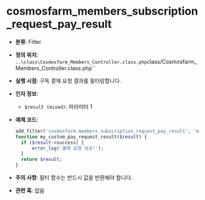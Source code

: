 # cosmosfarm_members_subscription_request_pay_result

- **분류**: Filter
- **정의 위치**: `..\class\Cosmosfarm_Members_Controller.class.php`class/Cosmosfarm_Members_Controller.class.php``
- **실행 시점**: 구독 결제 요청 결과를 필터링합니다.
- **인자 정보**:
  - `$result (mixed)`: 파라미터 1
- **예제 코드**:

  ```php
  add_filter('cosmosfarm_members_subscription_request_pay_result', 'my_custom_pay_request_result');
  function my_custom_pay_request_result($result) {
    if ($result->success) {
        error_log('결제 요청 성공!');
    }
    return $result;
  }
  ```

- **주의 사항**: 필터 함수는 반드시 값을 반환해야 합니다.
- **관련 훅**: 없음
